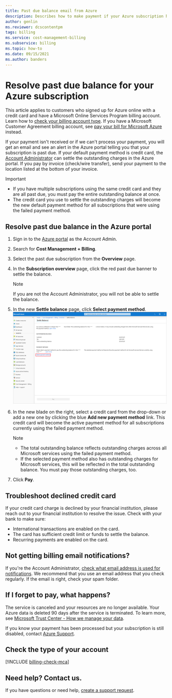 ```yaml
---
title: Past due balance email from Azure
description: Describes how to make payment if your Azure subscription has a past due balance
author: genlin
ms.reviewer: dcscontentpm
tags: billing
ms.service: cost-management-billing
ms.subservice: billing
ms.topic: how-to
ms.date: 09/15/2021
ms.author: banders
---
```


# Resolve past due balance for your Azure subscription

This article applies to customers who signed up for Azure online with a credit card and have a Microsoft Online Services Program billing account. Learn how to [check your billing account type](#check-the-type-of-your-account). If you have a Microsoft Customer Agreement billing account, see [pay your bill for Microsoft Azure](../understand/pay-bill.md) instead.

If your payment isn't received or if we can't process your payment, you will get an email and see an alert in the Azure portal telling you that your subscription is past due. If your default payment method is credit card, the [Account Administrator](../understand/subscription-transfer.md#whoisaa) can settle the outstanding charges in the Azure portal. If you pay by invoice (check/wire transfer), send your payment to the location listed at the bottom of your invoice.

> [!IMPORTANT]
> * If you have multiple subscriptions using the same credit card and they are all past due, you must pay the entire outstanding balance at once.
> * The credit card you use to settle the outstanding charges will become the new default payment method for all subscriptions that were using the failed payment method.

## Resolve past due balance in the Azure portal

1. Sign in to the [Azure portal](https://portal.azure.com) as the Account Admin.
1. Search for **Cost Management + Billing**.
1. Select the past due subscription from the **Overview** page.
1. In the **Subscription overview** page, click the red past due banner to settle the balance.
    > [!NOTE]
    > If you are not the Account Administrator, you will not be able to settle the balance.
1. In the new **Settle balance** page, click **Select payment method**.
    ![Screenshot that shows select payment method link](./media/resolve-past-due-balance/settle-balance-screen.png)

1. In the new blade on the right, select a credit card from the drop-down or add a new one by clicking the blue **Add new payment method** link. This credit card will become the active payment method for all subscriptions currently using the failed payment method.
     > [!NOTE]
     > * The total outstanding balance reflects outstanding charges across all Microsoft services using the failed payment method.
     > * If the selected payment method also has outstanding charges for Microsoft services, this will be reflected in the total outstanding balance. You must pay those outstanding charges, too.
1. Click **Pay**.

## Troubleshoot declined credit card

If your credit card charge is declined by your financial institution, please reach out to your financial institution to resolve the issue. Check with your bank to make sure:
- International transactions are enabled on the card.
- The card has sufficient credit limit or funds to settle the balance.
- Recurring payments are enabled on the card.

## Not getting billing email notifications?

If you're the Account Administrator, [check what email address is used for notifications](change-azure-account-profile.md). We recommend that you use an email address that you check regularly. If the email is right, check your spam folder.

## If I forget to pay, what happens?

The service is canceled and your resources are no longer available. Your Azure data is deleted 90 days after the service is terminated. To learn more, see [Microsoft Trust Center - How we manage your data](https://go.microsoft.com/fwLink/p/?LinkID=822930&clcid=0x409).

If you know your payment has been processed but your subscription is still disabled, contact [Azure Support](https://portal.azure.com/#blade/Microsoft_Azure_Support/HelpAndSupportBlade).

## Check the type of your account
[!INCLUDE [billing-check-mca](../../../includes/billing-check-account-type.md)]

## Need help? Contact us.

If you have questions or need help,  [create a support request](https://go.microsoft.com/fwlink/?linkid=2083458).
